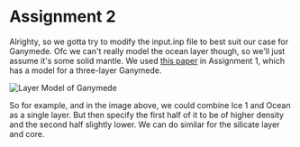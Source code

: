 # Assignment 2

Alrighty, so we gotta try to modify the input.inp file to best suit our case for Ganymede. Ofc we can't really model the ocean layer though, so we'll just assume it's some solid mantle. We used [this paper](https://www.sciencedirect.com/science/article/pii/S0019103508004132) in Assignment 1, which has a model for a three-layer Ganymede.

![Layer Model of Ganymede](/assets/layer_model.jpg)

So for example, and in the image above, we could combine Ice 1 and Ocean as a single layer. But then specify the first half of it to be of higher density and the second half slightly lower. We can do similar for the silicate layer and core.